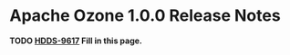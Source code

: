# Apache Ozone 1.0.0 Release Notes

**TODO [HDDS-9617](https://issues.apache.org/jira/browse/HDDS-9617) Fill in this page.**

